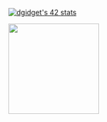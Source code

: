 <!-- ### Hi there 👋 -->

<!--
**guseynovr/guseynovr** is a ✨ _special_ ✨ repository because its `README.md` (this file) appears on your GitHub profile.

Here are some ideas to get you started:

- 🔭 I’m currently working on ...
- 🌱 I’m currently learning ...
- 👯 I’m looking to collaborate on ...
- 🤔 I’m looking for help with ...
- 💬 Ask me about ...
- 📫 How to reach me: ...
-->

[![dgidget's 42 stats](https://badge42.vercel.app/api/v2/cl48b2grq01620akx9l6n8aub/stats?cursusId=21&coalitionId=103)](https://github.com/JaeSeoKim/badge42)

<!--  ![Top Langs](https://github-readme-stats.vercel.app/api/top-langs/?username=guseynovr&hide=javascript,css,scss,html&theme=tokyonight) -->

<p>
  <img height="180em" src="https://github-readme-stats.vercel.app/api/top-langs/?username=guseynovr&hide=Java,swift,objective-c,php,Makefile,Cmake,python,shell,html,css,Assembly,dockerfile,javascript,Actionscript&langs_count=8&layout=compact&show_icons=true&hide_border=true&&count_private=true&include_all_commits=true" />
</p>


<!-- [![GitHub Streak](https://github-readme-streak-stats.herokuapp.com?user=guseynovr&theme=github-light)](https://git.io/streak-stats)

[![GitHub stats](https://github-readme-stats.vercel.app/api?username=guseynovr)](https://github.com/anuraghazra/github-readme-stats) -->
